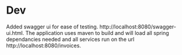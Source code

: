 # Dev

Added swagger ui for ease of testing. http://localhost:8080/swagger-ui.html. 
The application uses maven to build and will load all spring dependancies needed and all services run on the url http://localhost:8080/invoices.
